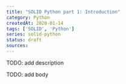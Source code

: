 ```yaml
---
title: "SOLID Python part 1: Introduction"
category: Python
createdAt: 2020-01-14
tags: ['SOLID', 'Python']
series: solid-python
status: draft
sources:
---
```


TODO: add description

<!--more-->

TODO: add body
